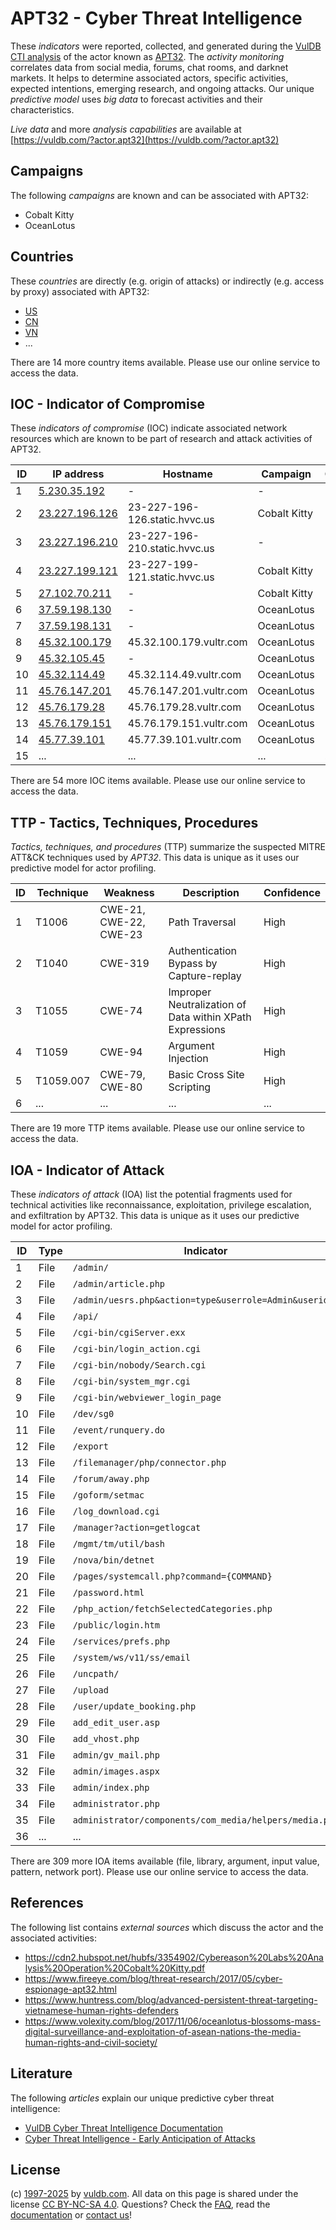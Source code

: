 # APT32 - Cyber Threat Intelligence

These _indicators_ were reported, collected, and generated during the [VulDB CTI analysis](https://vuldb.com/?kb.cti) of the actor known as [APT32](https://vuldb.com/?actor.apt32). The _activity monitoring_ correlates data from social media, forums, chat rooms, and darknet markets. It helps to determine associated actors, specific activities, expected intentions, emerging research, and ongoing attacks. Our unique _predictive model_ uses _big data_ to forecast activities and their characteristics.

_Live data_ and more _analysis capabilities_ are available at [https://vuldb.com/?actor.apt32](https://vuldb.com/?actor.apt32)

## Campaigns

The following _campaigns_ are known and can be associated with APT32:

* Cobalt Kitty
* OceanLotus

## Countries

These _countries_ are directly (e.g. origin of attacks) or indirectly (e.g. access by proxy) associated with APT32:

* [US](https://vuldb.com/?country.us)
* [CN](https://vuldb.com/?country.cn)
* [VN](https://vuldb.com/?country.vn)
* ...

There are 14 more country items available. Please use our online service to access the data.

## IOC - Indicator of Compromise

These _indicators of compromise_ (IOC) indicate associated network resources which are known to be part of research and attack activities of APT32.

ID | IP address | Hostname | Campaign | Confidence
-- | ---------- | -------- | -------- | ----------
1 | [5.230.35.192](https://vuldb.com/?ip.5.230.35.192) | - | - | High
2 | [23.227.196.126](https://vuldb.com/?ip.23.227.196.126) | 23-227-196-126.static.hvvc.us | Cobalt Kitty | High
3 | [23.227.196.210](https://vuldb.com/?ip.23.227.196.210) | 23-227-196-210.static.hvvc.us | - | High
4 | [23.227.199.121](https://vuldb.com/?ip.23.227.199.121) | 23-227-199-121.static.hvvc.us | Cobalt Kitty | High
5 | [27.102.70.211](https://vuldb.com/?ip.27.102.70.211) | - | Cobalt Kitty | High
6 | [37.59.198.130](https://vuldb.com/?ip.37.59.198.130) | - | OceanLotus | High
7 | [37.59.198.131](https://vuldb.com/?ip.37.59.198.131) | - | OceanLotus | High
8 | [45.32.100.179](https://vuldb.com/?ip.45.32.100.179) | 45.32.100.179.vultr.com | OceanLotus | Medium
9 | [45.32.105.45](https://vuldb.com/?ip.45.32.105.45) | - | OceanLotus | High
10 | [45.32.114.49](https://vuldb.com/?ip.45.32.114.49) | 45.32.114.49.vultr.com | OceanLotus | Medium
11 | [45.76.147.201](https://vuldb.com/?ip.45.76.147.201) | 45.76.147.201.vultr.com | OceanLotus | Medium
12 | [45.76.179.28](https://vuldb.com/?ip.45.76.179.28) | 45.76.179.28.vultr.com | OceanLotus | Medium
13 | [45.76.179.151](https://vuldb.com/?ip.45.76.179.151) | 45.76.179.151.vultr.com | OceanLotus | Medium
14 | [45.77.39.101](https://vuldb.com/?ip.45.77.39.101) | 45.77.39.101.vultr.com | OceanLotus | Medium
15 | ... | ... | ... | ...

There are 54 more IOC items available. Please use our online service to access the data.

## TTP - Tactics, Techniques, Procedures

_Tactics, techniques, and procedures_ (TTP) summarize the suspected MITRE ATT&CK techniques used by _APT32_. This data is unique as it uses our predictive model for actor profiling.

ID | Technique | Weakness | Description | Confidence
-- | --------- | -------- | ----------- | ----------
1 | T1006 | CWE-21, CWE-22, CWE-23 | Path Traversal | High
2 | T1040 | CWE-319 | Authentication Bypass by Capture-replay | High
3 | T1055 | CWE-74 | Improper Neutralization of Data within XPath Expressions | High
4 | T1059 | CWE-94 | Argument Injection | High
5 | T1059.007 | CWE-79, CWE-80 | Basic Cross Site Scripting | High
6 | ... | ... | ... | ...

There are 19 more TTP items available. Please use our online service to access the data.

## IOA - Indicator of Attack

These _indicators of attack_ (IOA) list the potential fragments used for technical activities like reconnaissance, exploitation, privilege escalation, and exfiltration by APT32. This data is unique as it uses our predictive model for actor profiling.

ID | Type | Indicator | Confidence
-- | ---- | --------- | ----------
1 | File | `/admin/` | Low
2 | File | `/admin/article.php` | High
3 | File | `/admin/uesrs.php&action=type&userrole=Admin&userid=3` | High
4 | File | `/api/` | Low
5 | File | `/cgi-bin/cgiServer.exx` | High
6 | File | `/cgi-bin/login_action.cgi` | High
7 | File | `/cgi-bin/nobody/Search.cgi` | High
8 | File | `/cgi-bin/system_mgr.cgi` | High
9 | File | `/cgi-bin/webviewer_login_page` | High
10 | File | `/dev/sg0` | Medium
11 | File | `/event/runquery.do` | High
12 | File | `/export` | Low
13 | File | `/filemanager/php/connector.php` | High
14 | File | `/forum/away.php` | High
15 | File | `/goform/setmac` | High
16 | File | `/log_download.cgi` | High
17 | File | `/manager?action=getlogcat` | High
18 | File | `/mgmt/tm/util/bash` | High
19 | File | `/nova/bin/detnet` | High
20 | File | `/pages/systemcall.php?command={COMMAND}` | High
21 | File | `/password.html` | High
22 | File | `/php_action/fetchSelectedCategories.php` | High
23 | File | `/public/login.htm` | High
24 | File | `/services/prefs.php` | High
25 | File | `/system/ws/v11/ss/email` | High
26 | File | `/uncpath/` | Medium
27 | File | `/upload` | Low
28 | File | `/user/update_booking.php` | High
29 | File | `add_edit_user.asp` | High
30 | File | `add_vhost.php` | High
31 | File | `admin/gv_mail.php` | High
32 | File | `admin/images.aspx` | High
33 | File | `admin/index.php` | High
34 | File | `administrator.php` | High
35 | File | `administrator/components/com_media/helpers/media.php` | High
36 | ... | ... | ...

There are 309 more IOA items available (file, library, argument, input value, pattern, network port). Please use our online service to access the data.

## References

The following list contains _external sources_ which discuss the actor and the associated activities:

* https://cdn2.hubspot.net/hubfs/3354902/Cybereason%20Labs%20Analysis%20Operation%20Cobalt%20Kitty.pdf
* https://www.fireeye.com/blog/threat-research/2017/05/cyber-espionage-apt32.html
* https://www.huntress.com/blog/advanced-persistent-threat-targeting-vietnamese-human-rights-defenders
* https://www.volexity.com/blog/2017/11/06/oceanlotus-blossoms-mass-digital-surveillance-and-exploitation-of-asean-nations-the-media-human-rights-and-civil-society/

## Literature

The following _articles_ explain our unique predictive cyber threat intelligence:

* [VulDB Cyber Threat Intelligence Documentation](https://vuldb.com/?kb.cti)
* [Cyber Threat Intelligence - Early Anticipation of Attacks](https://www.scip.ch/en/?labs.20201022)

## License

(c) [1997-2025](https://vuldb.com/?kb.changelog) by [vuldb.com](https://vuldb.com/?kb.about). All data on this page is shared under the license [CC BY-NC-SA 4.0](https://creativecommons.org/licenses/by-nc-sa/4.0/). Questions? Check the [FAQ](https://vuldb.com/?kb.faq), read the [documentation](https://vuldb.com/?kb) or [contact us](https://vuldb.com/?contact)!
